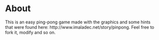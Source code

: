 <h1>About</h1>
This is an easy ping-pong game made with the graphics and some hints that were found here: http://www.imaladec.net/story/pinpong. Feel free to fork it, modify and so on.